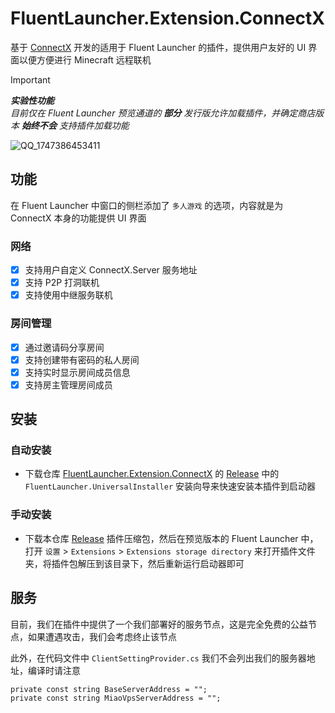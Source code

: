 # FluentLauncher.Extension.ConnectX
基于 [ConnectX](https://github.com/Corona-Studio/ConnectX/blob/main/README_CN.md) 开发的适用于 Fluent Launcher 的插件，提供用户友好的 UI 界面以便方便进行 Minecraft 远程联机

> [!IMPORTANT] 
> _**实验性功能**_  
> _目前仅在 Fluent Launcher 预览通道的 **部分** 发行版允许加载插件，并确定商店版本 **始终不会** 支持插件加载功能_  

![QQ_1747386453411](https://github.com/user-attachments/assets/38e6f2e1-0bab-46e8-bf7e-8a614d3cab87)

## 功能
在 Fluent Launcher 中窗口的侧栏添加了 `多人游戏` 的选项，内容就是为 ConnectX 本身的功能提供 UI 界面

### 网络
- [x] 支持用户自定义 ConnectX.Server 服务地址
- [x] 支持 P2P 打洞联机
- [x] 支持使用中继服务联机

### 房间管理
- [x] 通过邀请码分享房间
- [x] 支持创建带有密码的私人房间
- [x] 支持实时显示房间成员信息
- [x] 支持房主管理房间成员

## 安装

### 自动安装
- 下载仓库 [FluentLauncher.Extension.ConnectX](https://github.com/Xcube-Studio/FluentLauncher.Extension.ConnectX) 的 [Release](https://github.com/Xcube-Studio/FluentLauncher.Preview.Installer/releases) 中的 `FluentLauncher.UniversalInstaller` 安装向导来快速安装本插件到启动器

### 手动安装
- 下载本仓库 [Release](https://github.com/Xcube-Studio/FluentLauncher.Extension.ConnectX/releases/latest) 插件压缩包，然后在预览版本的 Fluent Launcher 中，打开 `设置` > `Extensions` > `Extensions storage directory` 来打开插件文件夹，将插件包解压到该目录下，然后重新运行启动器即可

## 服务
目前，我们在插件中提供了一个我们部署好的服务节点，这是完全免费的公益节点，如果遭遇攻击，我们会考虑终止该节点  

此外，在代码文件中 `ClientSettingProvider.cs` 我们不会列出我们的服务器地址，编译时请注意  

``` CSharp
private const string BaseServerAddress = "";
private const string MiaoVpsServerAddress = "";
```

